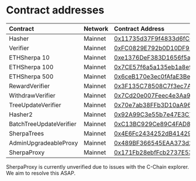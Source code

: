 # Contract addresses

| Contract | Network | Contract Address |
| :--- | :--- | :--- |
| Hasher | Mainnet | [0x11735d37F9f4833d6fC6C81634e24D5CE25AfE1D](https://cchain.explorer.avax.network/address/0x11735d37F9f4833d6fC6C81634e24D5CE25AfE1D/transactions) |
| Verifier | Mainnet | [0xFC0829E792b0D10DF95B895d56FaD4712DA30B25](https://cchain.explorer.avax.network/address/0xFC0829E792b0D10DF95B895d56FaD4712DA30B25/transactions) |
| ETHSherpa 10 | Mainnet | [0xe1376DeF383D1656f5a40B6ba31F8C035BFc26Aa](https://cchain.explorer.avax.network/address/0xe1376DeF383D1656f5a40B6ba31F8C035BFc26Aa/transactions) |
| ETHSherpa 100 | Mainnet | [0x7CE57f6a5a135eb1a8e9640Af1eff9665ade00D9](https://cchain.explorer.avax.network/address/0x7CE57f6a5a135eb1a8e9640Af1eff9665ade00D9/transactions) |
| ETHSherpa 500 | Mainnet | [0x6ceB170e3ec0fAfaE3Be5A02FEFb81F524FE85C5](https://cchain.explorer.avax.network/address/0x6ceB170e3ec0fAfaE3Be5A02FEFb81F524FE85C5/transactions) |
| RewardVerifier | Mainnet | [0x3F135C78508C7f3ec7Ac055f7BDc0139a9691041](https://cchain.explorer.avax.network/address/0x3F135C78508C7f3ec7Ac055f7BDc0139a9691041/transactions) |
| WithdrawVerifier | Mainnet | [0x7Cd20e007Feec4e3Aa9a93fA7087f6588C642411](https://cchain.explorer.avax.network/address/0x7Cd20e007Feec4e3Aa9a93fA7087f6588C642411/transactions) |
| TreeUpdateVerifier | Mainnet | [0x70e7ab38FFb3D10aA96CEB9c9Cc3Ec79c9A49E87](https://cchain.explorer.avax.network/address/0x70e7ab38FFb3D10aA96CEB9c9Cc3Ec79c9A49E87/transactions) |
| Hasher2 | Mainnet | [0x92A99C3e55b7e47E3C76Ff8D24B508f99B316E12](https://cchain.explorer.avax.network/address/0x92A99C3e55b7e47E3C76Ff8D24B508f99B316E12/transactions) |
| BatchTreeUpdateVerifier | Mainnet | [0xC13BC929Ce89C4FAD812fBdbB98D920C1547050c](https://cchain.explorer.avax.network/address/0xC13BC929Ce89C4FAD812fBdbB98D920C1547050c/transactions) |
| SherpaTrees | Mainnet | [0x4E6Fc2434252dB414290f516066394BF2291CF4E](https://cchain.explorer.avax.network/address/0x4E6Fc2434252dB414290f516066394BF2291CF4E/transactions) |
| AdminUpgradeableProxy | Mainnet | [0x489BF366545EAA373d2409FA138dc8D4b07F0E6A](https://cchain.explorer.avax.network/address/0x489BF366545EAA373d2409FA138dc8D4b07F0E6A/transactions) |
| SherpaProxy | Mainnet | [0x171Fb28ebfFcb2737E530E1Fd48CB4Ef12E5031e](https://cchain.explorer.avax.network/address/0x171Fb28ebfFcb2737E530E1Fd48CB4Ef12E5031e/transactions) |

SherpaProxy is currently unverified due to issues with the C-Chain explorer. We aim to resolve this ASAP.

